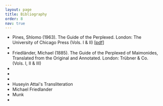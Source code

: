 ```yaml
---
layout: page
title: Bibliography
order: 8
nav: true
---
```


- Pines, Shlomo (1963). The Guide of the Perplexed. London: The University of Chicago Press (Vols. I & II) [[pdf](/assets/books/Pines-Guide-compressed.pdf)]
- 
- Friedländer, Michael (1885). The Guide of the Perplexed of Maimonides, Translated from the Original and Annotated. London: Trübner & Co. (Vols. I, II & III)
- 
- 
- 
- Huseyin Attai's Transliteration
- Michael Friedlander
- Munk
- 
